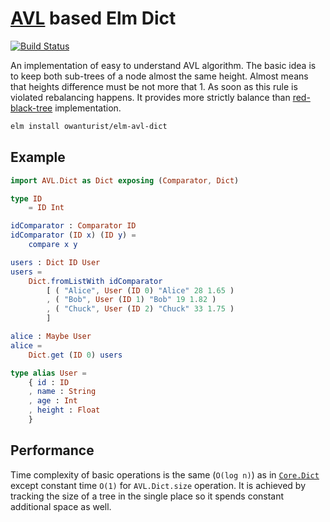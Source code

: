 # [AVL](https://en.wikipedia.org/wiki/AVL_tree) based Elm Dict

[![Build Status](https://travis-ci.com/owanturist/elm-avl-dict.svg?branch=master)](https://travis-ci.com/owanturist/elm-avl-dict)

An implementation of easy to understand AVL algorithm.
The basic idea is to keep both sub-trees of a node almost the same height.
Almost means that heights difference must be not more that 1.
As soon as this rule is violated rebalancing happens.
It provides more strictly balance than 
[red-black-tree](https://en.wikipedia.org/wiki/Red%E2%80%93black_tree) implementation.

```bash
elm install owanturist/elm-avl-dict
```

## Example

```elm
import AVL.Dict as Dict exposing (Comparator, Dict)

type ID
    = ID Int

idComparator : Comparator ID
idComparator (ID x) (ID y) =
    compare x y

users : Dict ID User
users =
    Dict.fromListWith idComparator
        [ ( "Alice", User (ID 0) "Alice" 28 1.65 )
        , ( "Bob", User (ID 1) "Bob" 19 1.82 )
        , ( "Chuck", User (ID 2) "Chuck" 33 1.75 )
        ]

alice : Maybe User
alice =
    Dict.get (ID 0) users

type alias User =
    { id : ID
    , name : String
    , age : Int
    , height : Float
    }
```

## Performance 

Time complexity of basic operations is the same (`O(log n)`) as in
[`Core.Dict`](https://package.elm-lang.org/packages/elm/core/latest/Dict)
except constant time `O(1)` for `AVL.Dict.size` operation.
It is achieved by tracking the size of a tree in the single place
so it spends constant additional space as well.
